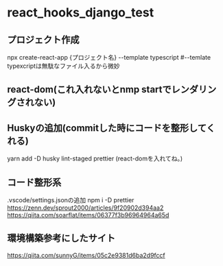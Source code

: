 # react_hooks_django_test


## プロジェクト作成
npx create-react-app {プロジェクト名} --template typescript
#--temlate typexcriptは無駄なファイル入るから微妙

## react-dom(これ入れないとnmp startでレンダリングされない)


## Huskyの追加(commitした時にコードを整形してくれる)
yarn add -D husky lint-staged prettier
(react-domを入れてね。)


## コード整形系
.vscode/settings.jsonの追加
npm i -D prettier
https://zenn.dev/sprout2000/articles/9f20902d394aa2
https://qiita.com/soarflat/items/06377f3b96964964a65d

## 環境構築参考にしたサイト
https://qiita.com/sunnyG/items/05c2e9381d6ba2d9fccf
